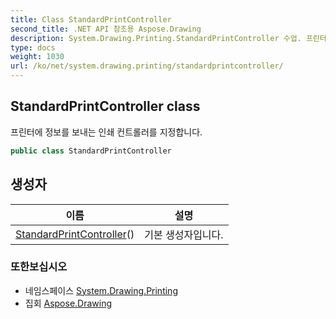 ```yaml
---
title: Class StandardPrintController
second_title: .NET API 참조용 Aspose.Drawing
description: System.Drawing.Printing.StandardPrintController 수업. 프린터에 정보를 보내는 인쇄 컨트롤러를 지정합니다.
type: docs
weight: 1030
url: /ko/net/system.drawing.printing/standardprintcontroller/
---
```

## StandardPrintController class

프린터에 정보를 보내는 인쇄 컨트롤러를 지정합니다.

```csharp
public class StandardPrintController
```

## 생성자

| 이름 | 설명 |
| --- | --- |
| [StandardPrintController](standardprintcontroller/)() | 기본 생성자입니다. |

### 또한보십시오

* 네임스페이스 [System.Drawing.Printing](../../system.drawing.printing/)
* 집회 [Aspose.Drawing](../../)


